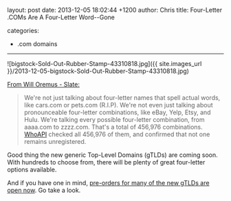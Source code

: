 layout: post
date: 2013-12-05 18:02:44 +1200
author: Chris
title: Four-Letter .COMs Are A Four-Letter Word--Gone

categories:
  - .com domains

----

![bigstock-Sold-Out-Rubber-Stamp-43310818.jpg]({{ site.images_url }}/2013-12-05-bigstock-Sold-Out-Rubber-Stamp-43310818.jpg)

[From Will Oremus - Slate:](http://www.slate.com/blogs/future_tense/2013/12/04/four_letter_domain_names_zero_unclaimed_llll_dot_coms_left_on_the_internet.html)

> We're not just talking about four-letter names that spell actual words, like cars.com or pets.com (R.I.P). We're not even just talking about pronounceable four-letter combinations, like eBay, Yelp, Etsy, and Hulu. We're talking every possible four-letter combination, from aaaa.com to zzzz.com. That's a total of 456,976 combinations. [WhoAPI](http://whoapi.com/blog/1413/we-are-out-of-4-letter-com-domains/) checked all 456,976 of them, and confirmed that not one remains unregistered.

Good thing the new generic Top-Level Domains (gTLDs) are coming soon. With hundreds to choose from, there will be plenty of great four-letter options available.

And if you have one in mind, [pre-orders for many of the new gTLDs are open now](https://iwantmyname.com/domains/new-gtld-domain-extensions). Go take a look.

<!-- more -->